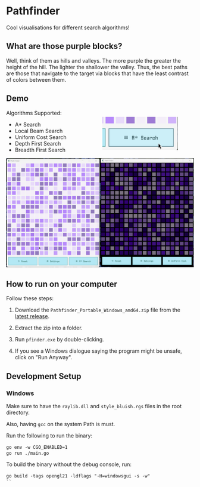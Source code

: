 # Pathfinder

Cool visualisations for different search algorithms!

## What are those purple blocks?

Well, think of them as hills and valleys. The more purple the greater the height of the hill. The lighter the shallower the valley. Thus, the best paths are those that navigate to the target via blocks that have the least contrast of colors between them.


## Demo

<img style="scale: 0.7" align="right" src="./screenshots/algorithms.gif">
Algorithms Supported:

- A* Search
- Local Beam Search
- Uniform Cost Search
- Depth First Search
- Breadth First Search



![](./screenshots/recording.gif)

## How to run on your computer

Follow these steps:

1. Download the `Pathfinder_Portable_Windows_amd64.zip` file from the [latest release](https://github.com/amkhrjee/pathfinder/releases/latest).

2. Extract the zip into a folder.

3. Run `pfinder.exe` by double-clicking. 

4. If you see a Windows dialogue saying the program might be unsafe, click on "Run Anyway". 

## Development Setup

### Windows

Make sure to have the `raylib.dll` and `style_bluish.rgs` files in the root directory. 

Also, having `gcc` on the system Path is must.

Run the following to run the binary:

```
go env -w CGO_ENABLED=1
go run ./main.go
```
To build the binary without the debug console, run:

```
go build -tags opengl21 -ldflags "-H=windowsgui -s -w"
``
